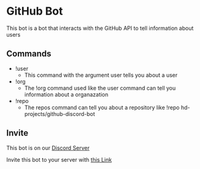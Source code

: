 # GitHub Bot

This bot is a bot that interacts with the GitHub API to tell information about users

## Commands

* !user
    * This command with the argument user tells you about a user
* !org 
    * The !org command used like the user command can tell you information about a organazation
* !repo
    * The repos command can tell you about a repository like !repo hd-projects/github-discord-bot
    
## Invite

This bot is on our [Discord Server](https://discord.gg/SucMbpg)

Invite this bot to your server with [this Link](https://discord.com/oauth2/authorize?client_id=746374338575335454&scope=bot&permissions=8)
